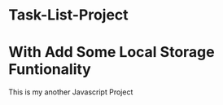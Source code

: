 # Task-List-Project
# With Add Some Local Storage Funtionality 
This is my another Javascript Project
